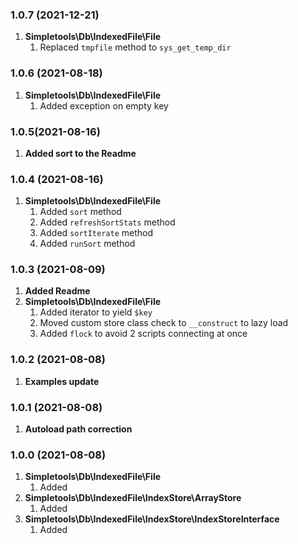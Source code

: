 ### 1.0.7 (2021-12-21)
1. **Simpletools\Db\IndexedFile\File**
    1. Replaced `tmpfile` method to `sys_get_temp_dir`

### 1.0.6 (2021-08-18)
1. **Simpletools\Db\IndexedFile\File**
    1. Added exception on empty key
    
### 1.0.5(2021-08-16)
1. **Added sort to the Readme**

### 1.0.4 (2021-08-16)
1. **Simpletools\Db\IndexedFile\File**
   1. Added `sort` method
   2. Added `refreshSortStats` method
   3. Added `sortIterate` method
   3. Added `runSort` method

### 1.0.3 (2021-08-09)
1. **Added Readme**
2. **Simpletools\Db\IndexedFile\File**
   1. Added iterator to yield `$key`
   2. Moved custom store class check to `__construct` to lazy load
   3. Added `flock` to avoid 2 scripts connecting at once

### 1.0.2 (2021-08-08)
1. **Examples update**

### 1.0.1 (2021-08-08)
1. **Autoload path correction**

### 1.0.0 (2021-08-08)
1. **Simpletools\Db\IndexedFile\File**
   1. Added
1. **Simpletools\Db\IndexedFile\IndexStore\ArrayStore**
   1. Added
1. **Simpletools\Db\IndexedFile\IndexStore\IndexStoreInterface**
   1. Added